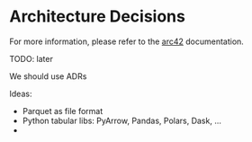 # Architecture Decisions

For more information, please refer to the [arc42](https://docs.arc42.org/section-9/) documentation.

TODO: later

We should use ADRs

Ideas:
* Parquet as file format
* Python tabular libs: PyArrow, Pandas, Polars, Dask, ...
*
